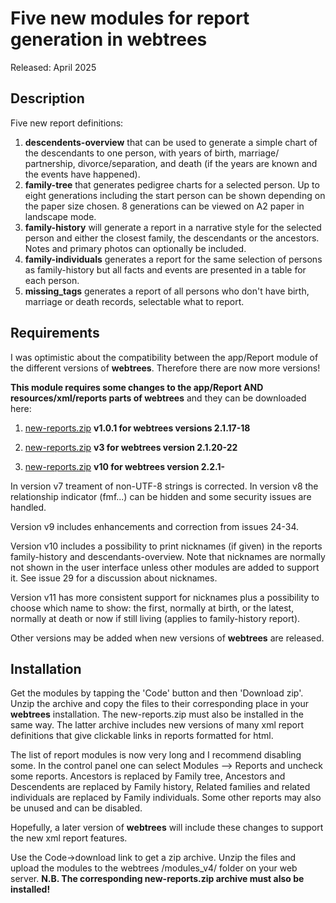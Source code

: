 #  Five new modules for report generation in webtrees

Released: April 2025

## Description

Five new report definitions:
1. **descendents-overview** that can be used to generate a simple chart of the descendants to one person, with years of birth, marriage/ partnership, divorce/separation, and death (if the years are known and the events have happened).
2. **family-tree** that generates pedigree charts for a selected person. Up to eight generations including the start person can be shown depending on the paper size chosen. 8 generations can be viewed on A2 paper in landscape mode.
3. **family-history** will generate a report in a narrative style for the selected person and either the closest family, the descendants or the ancestors. Notes and primary photos can optionally be included.
4. **family-individuals** generates a report for the same selection of persons as family-history but all facts and events are presented in a table for each person.
5. **missing_tags** generates a report of all persons who don't have birth, marriage or death records, selectable what to report.

## Requirements

I was optimistic about the compatibility between the app/Report module of the different versions of **webtrees**. Therefore there are now more versions!

**This module requires some changes to the app/Report AND resources/xml/reports parts of webtrees** and they can be downloaded here:

1. <a href="https://github.com/sevtor/modules/releases/download/v1.0.1/new-reports.zip">new-reports.zip</a> **v1.0.1 for webtrees versions 2.1.17-18**

2. <a href="https://github.com/sevtor/modules/releases/download/v1.0.3/new-reports-v3.zip">new-reports.zip</a> **v3 for webtrees version 2.1.20-22**

3. <a href="https://github.com/sevtor/modules/releases/latest/download/new-reports-v10.zip">new-reports.zip</a> **v10 for webtrees version 2.2.1-**

In version v7 treament of non-UTF-8 strings is corrected. In version v8 the relationship indicator (fmf...) can be hidden and some security issues are handled.

Version v9 includes enhancements and correction from issues 24-34.

Version v10 includes a possibility to print nicknames (if given) in the reports family-history and descendants-overview. Note that nicknames are normally not shown in the user interface unless other modules are added to support it. See issue 29 for a discussion about nicknames.

Version v11 has more consistent support for nicknames plus a possibility to choose which name to show: the first, normally at birth, or the latest, normally at death or now if still living (applies to family-history report).

Other versions may be added when new versions of **webtrees** are released.

## Installation

Get the modules by tapping the 'Code' button and then 'Download zip'.
Unzip the archive and copy the files to their corresponding place in your **webtrees** installation. The new-reports.zip  must also be installed in the same way. The latter archive includes new versions of many xml report definitions that give clickable links in reports formatted for html.

The list of report modules is now very long and I  recommend disabling some. In the control panel one can select Modules --> Reports and uncheck some reports. Ancestors is replaced by Family tree, Ancestors and Descendents are replaced by Family history, Related families and related individuals are replaced by Family individuals.  Some other reports may also be unused and can be disabled.

Hopefully, a later version of **webtrees** will include these changes to support the new xml report features.

Use the Code->download link to get a zip archive. Unzip the files and upload the modules to the webtrees /modules_v4/ folder on your web server. **N.B. The corresponding new-reports.zip archive must also be installed!**
